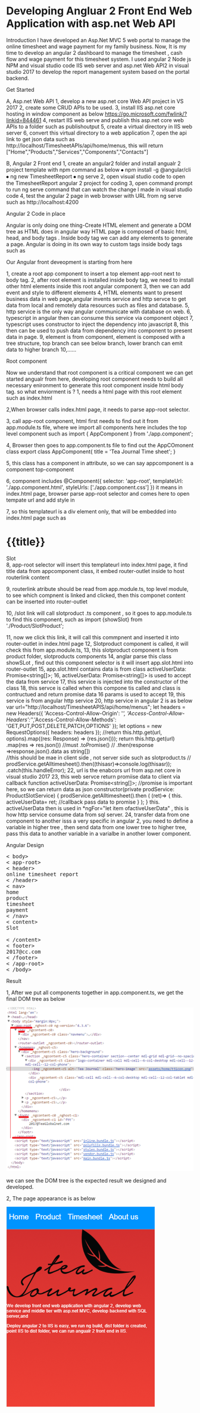 # Developing Angluar 2 Front End Web Application with asp.net Web API 

Introduction
I have developed an Asp.Net MVC 5 web portal to manage the online timesheet and wage payment for my family business. Now, 
It is my time to develop an angular 2 dashboard to manage the timesheet , cash flow and wage payment for this timesheet system. 
I used angular 2 Node js NPM and visual studio code IIS web server and asp.net Web API2 in visual studio 2017 to develop 
the report management system based on the portal backend.

Get Started

A, Asp.net Web API
1, develop a new asp.net core Web API project in VS 2017
2, create some CRUD APIs to be used.
3, install IIS asp.net core hosting in window component as below
https://go.microsoft.com/fwlink/?linkid=844461
4, restart IIS web serve and publish this asp.net core web APIs to a folder such as publishoutput
5, create a virtual directory in IIS web server
6, convert this virtual directory to a web application
7, open the api link to get json data such as 
http://localhost/TimesheetAPIs/api/home/menus, this will return 
["Home","Products","Services","Components","Contacts"]

B, Angular 2 Front end
1, create an angular2 folder and install angualr 2 project template with npm command as below
⦁	npm install -g @angular/cli
⦁	ng new TimesheetReport
⦁	ng serve
2, open visual studio code to open the TimesheetReport angular 2 project for coding
3, open command prompt to run ng serve command that can watch the change I made in visual studio code 
4, test the angular 2 page in web browser with URL from ng serve such as http://localhost:4200 

Angular 2 Code in place

Angular is only doing one thing-Create HTML element and generate a DOM tree as HTML does in angular way
HTML page is composed of basic html, head, and body tags . Inside body tag we can add any elements to generate a page. 
Angular is doing in its own way to custom tags inside body tags such as <app-root></app-root>

Our Angular front deveopment is starting from here

1, create a root app component to insert a top element app-root next to body tag.
2, after root element is installed inside body tag, we need to install other html elements inside this root angular component
3, then we can add event and style to different elements 
4, HTML elements want to present business data in web page,angular invents service and http servce to get data from local and remotely data resources such as files and database. 
5, http service is the only way angular communicate with database on web.
6, typescript in angular then can consume this service via component object
7, typescript uses constructor to inject the dependency into javascript
8, this then can be used to push data from dependency into    component to present data in page.
9, element is from component, element is composed with a tree structure, top branch can see below branch, lower branch can emit data to higher branch
10,......

Root component

Now we understand that root component is a critical component we can get started angualr from here, developing root component needs to build all necessary enironment to generate this root component inside html body tag. so what enviorment is ?
1, needs a html page with this root element such as index.html
<body>
  <app-root></app-root>
</body>

2,When browser calls index.html page, it needs to parse app-root selector.

3, call app-root component, html first needs to find out it from app.module.ts file, where we import all components here includes the top level component such as 
import { AppComponent } from './app.component';

4, Browser then goes to app.component.ts file to find out the AppCOmonent class
export class AppComponent{
  title = 'Tea Journal Time sheet';
}

5, this class has a component in attribute, so we can say appcomponent is a component top-component

6, component includes
@Component({
  selector: 'app-root',
  templateUrl: './app.component.html',
  styleUrls: ['./app.component.css']
})
it means in index.html page, browser parse app-root selector and comes here to open tempate url and add style in

7, so this templateurl is a div element only, that will be embedded into index.html page
such as 
<div class="col-sm-12">
  <h1>
    {{title}}
  </h1>
  <nav>
    <a routerLink="/slot" routerLinkActive="active">Slot</a>
   </nav>
<div class=col-sm-4>
  <router-outlet></router-outlet>
</div>
   
 </div>
8, app-root selector will insert this templateurl into index.html page,  it find title data from appcomponent class, it embed router-outlet inside to host routerlink content

9, routerlink atribute should be read from app.module.ts, top level module, to see which compnent is linked and clicked, then this componet content can be inserted into router-outlet

10, /slot link will call slotproduct .ts component , so it goes to app.module.ts to find this component, such as 
 import {showSlot} from './Product/SlotProduct';

11, now we click this link, it will call this commpnent and inserted it into router-outlet in index.html page
12, Slotproduct component is called, it will check this from app.module.ts, 
13, this slotproduct component is from product folder, slotproducts components
14, anglar parse this class showSLot , find out this component selector is <slot-prod> it will insert app.slot.html into router-outlet
15, app.slot.html contains data is from class  activeUserData: Promise<string[]>; 
16,  activeUserData: Promise<string[]> is used to accept the data from service
17, this service is injected into the constructor of the class
18, this servce is called when this compone tis called and class is contructued and return promise data 16 params is used to accept
19, this service is from angular http service 
20, http service in angular 2 is as below
var url="http://localhost/TimesheetAPIS/api/home/menus"; 
        let headers = new Headers({ 'Access-Control-Allow-Origin': '*', 'Access-Control-Allow-Headers':'*','Access-Control-Allow-Methods': 'GET,PUT,POST,DELETE,PATCH,OPTIONS' });
        let options = new RequestOptions({ headers: headers });
      //return  this.http.get(url, options).map((res: Response) => (res.json()));
      return this.http.get(url)
      .map(res => res.json()) //must
      .toPromise()
     // .then(response =>response.json().data as string[])  
     //this should be mae in client side , not server side such as slotproduct.ts
     // prodService.getAlltimesheet().then((thisasr)=>console.log(thisasr));
      .catch(this.handleError);
22, url is the enabcors url from asp.net core in visual studio 2017
23, this web servce return promiise data to client via callback function
activeUserData: Promise<string[]>; //promise is important here, so we can return data as json
    constructor(private prodService: ProductSlotService) 
    { 
     prodService.getAlltimesheet().then
         (
            (ret)=>
            {
               this. activeUserData=  ret; //callback pass data to promise 
             }
        );
     }
this. activeUserData then is used in *ngFor="let item ofactiveUserData" ,  this is how http service consume data from sql server.
24, transfer data from one component to another isss a very specific in angular 2, you need to define a variable in higher tree , then send data from one lower tree to higher tree, pass this data to another variable in a varialbe in another lower component.


Angular Design

<pre>
< body>
< app-root>
< header>
online timesheet report
< /header>
< nav>
home
product
timesheet
payment
< /nav>
< content>
<a routerlink="/slot">Slot</a>
<router-outlet></router-outlet>
< /content>
< footer>
2017@cc.com
< /footer>
< /app-root> 
< /body>
</pre>

Result

1, After we put all components together in app.component.ts, we get the final DOM tree as below

<img src="https://github.com/davidlizhonghuang/NG2CLIAspNetWebAPI/blob/master/as3.png">

we can see the DOM tree is the expected result we designed and developed. 

2, The page appearance is as below

<img src="https://github.com/davidlizhonghuang/NG2CLIAspNetWebAPI/blob/master/as4.png">








